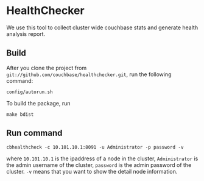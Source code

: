 HealthChecker
=============

We use this tool to collect cluster wide couchbase stats and generate health analysis report.

Build
-------

After you clone the project from `git://github.com/couchbase/healthchecker.git`, run the following command:

    config/autorun.sh

To build the package, run

    make bdist


Run command
------------

    cbhealthcheck -c 10.101.10.1:8091 -u Administrator -p password -v

where `10.101.10.1` is the ipaddress of a node in the cluster, `Administrator` is the admin username of the cluster,
`password` is the admin password of the cluster. `-v` means that you want to show the detail node information.
